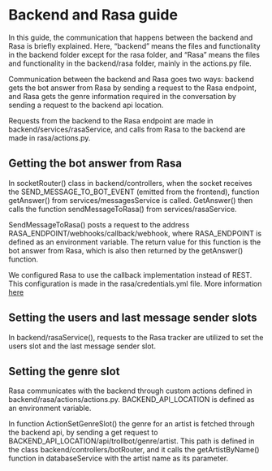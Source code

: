 # Backend and Rasa guide

In this guide, the communication that happens between the backend and Rasa is briefly explained. Here, “backend” means the files and functionality in the backend folder except for the rasa folder, and “Rasa” means the files and functionality in the backend/rasa folder, mainly in the actions.py file.

Communication between the backend and Rasa goes two ways: backend gets the bot answer from Rasa by sending a request to the Rasa endpoint, and Rasa gets the genre information required in the conversation by sending a request to the backend api location.

Requests from the backend to the Rasa endpoint are made in backend/services/rasaService, and calls from Rasa to the backend are made in rasa/actions.py.

## Getting the bot answer from Rasa

In socketRouter() class in backend/controllers, when the socket receives the SEND_MESSAGE_TO_BOT_EVENT (emitted from the frontend), function getAnswer() from services/messagesService is called. GetAnswer() then calls the function sendMessageToRasa() from services/rasaService.

SendMessageToRasa() posts a request to the address RASA_ENDPOINT/webhooks/callback/webhook, where RASA_ENDPOINT is defined as an environment variable. The return value for this function is the bot answer from Rasa, which is also then returned by the getAnswer() function.

We configured Rasa to use the callback implementation instead of REST. This configuration is made in the rasa/credentials.yml file. More information [here](https://rasa.com/docs/rasa/connectors/your-own-website/)

## Setting the users and last message sender slots

In backend/rasaService(), requests to the Rasa tracker are utilized to set the users slot and the last message sender slot.

## Setting the genre slot

Rasa communicates with the backend through custom actions defined in backend/rasa/actions/actions.py. BACKEND_API_LOCATION is defined as an environment variable.

In function ActionSetGenreSlot() the genre for an artist is fetched through the backend api, by sending a get request to BACKEND_API_LOCATION/api/trollbot/genre/artist. This path is defined in the class backend/controllers/botRouter, and it calls the getArtistByName() function in databaseService with the artist name as its parameter.
